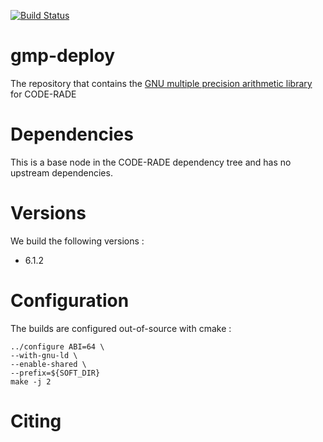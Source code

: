 [![Build Status](http://ci.sagrid.ac.za/job/gmp-deploy/badge/icon)](http://ci.sagrid.ac.za/job/gmp-deploy/)

# gmp-deploy

The repository that contains the [GNU multiple precision arithmetic library](https://gmplib.org/) for CODE-RADE

# Dependencies

This is a base node in the CODE-RADE dependency tree and has no upstream dependencies.

# Versions

We build the following versions :

  * 6.1.2
# Configuration


The builds are configured out-of-source with cmake :

```
../configure ABI=64 \
--with-gnu-ld \
--enable-shared \
--prefix=${SOFT_DIR}
make -j 2
```

# Citing
